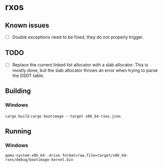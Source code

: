 # rxos

## Known issues
- [ ] Double exceptions need to be fixed, they do not properly trigger.

## TODO
- [ ] Replace the current linked list allocator with a slab allocator. This is mostly done, but the slab allocator throws an error when trying to parse the DSDT table.

## Building
### Windows
`cargo build`
`cargo bootimage --target x86_64-rxos.json`

## Running
### Windows
`qemu-system-x86_64 -drive format=raw,file=target/x86_64-rxos/debug/bootimage-kernel.bin`
